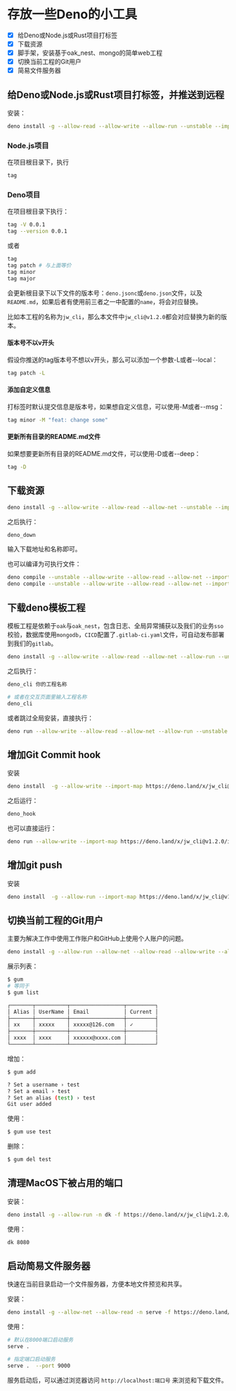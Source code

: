 # 存放一些Deno的小工具

- [x] 给Deno或Node.js或Rust项目打标签
- [x] 下载资源
- [x] 脚手架，安装基于oak_nest、mongo的简单web工程
- [x] 切换当前工程的Git用户
- [x] 简易文件服务器 

## 给Deno或Node.js或Rust项目打标签，并推送到远程

安装：

```bash
deno install -g --allow-read --allow-write --allow-run --unstable --import-map https://deno.land/x/jw_cli@v1.2.0/import_map.json -n tag -f https://deno.land/x/jw_cli@v1.2.0/cli/tag/mod.ts
```

### Node.js项目

在项目根目录下，执行

```bash
tag
```

### Deno项目

在项目根目录下执行：

```bash
tag -V 0.0.1
tag --version 0.0.1
```

或者

```bash
tag
tag patch # 与上面等价
tag minor
tag major
```

会更新根目录下以下文件的版本号：`deno.jsonc`或`deno.json`文件，以及`README.md`，如果后者有使用前三者之一中配置的`name`，将会对应替换。

比如本工程的名称为`jw_cli`，那么本文件中`jw_cli@v1.2.0`都会对应替换为新的版本。

#### 版本号不以v开头

假设你推送的tag版本号不想以v开头，那么可以添加一个参数-L或者--local：

```bash
tag patch -L
```

#### 添加自定义信息

打标签时默认提交信息是版本号，如果想自定义信息，可以使用-M或者--msg：

```bash
tag minor -M "feat: change some"
```

#### 更新所有目录的README.md文件

如果想要更新所有目录的README.md文件，可以使用-D或者--deep：

```bash
tag -D
```

## 下载资源

```bash
deno install -g --allow-write --allow-read --allow-net --unstable --import-map https://deno.land/x/jw_cli@v1.2.0/import_map.json -n deno_down -f https://deno.land/x/jw_cli@v1.2.0/cli/download.ts
```

之后执行：

```bash
deno_down
```

输入下载地址和名称即可。

也可以编译为可执行文件：

```bash
deno compile --unstable --allow-write --allow-read --allow-net --import-map https://deno.land/x/jw_cli@v1.2.0/import_map.json --target x86_64-pc-windows-msvc https://deno.land/x/jw_cli@v1.2.0/cli/download.ts
deno compile --unstable --allow-write --allow-read --allow-net --import-map https://deno.land/x/jw_cli@v1.2.0/import_map.json https://deno.land/x/jw_cli@v1.2.0/cli/download.ts
```

## 下载deno模板工程

模板工程是依赖于`oak`与`oak_nest`，包含日志、全局异常捕获以及我们的业务`sso`校验，数据库使用`mongodb`，`CICD`配置了`.gitlab-ci.yaml`文件，可自动发布部署到我们的`gitlab`。

```bash
deno install -g --allow-write --allow-read --allow-net --allow-run --unstable --import-map https://deno.land/x/jw_cli@v1.2.0/import_map.json -n deno_cli -f https://deno.land/x/jw_cli@v1.2.0/cli/project.ts
```

之后执行：

```bash
deno_cli 你的工程名称

# 或者在交互页面里输入工程名称
deno_cli
```

或者跳过全局安装，直接执行：

```bash
deno run --allow-write --allow-read --allow-net --allow-run --unstable --import-map https://deno.land/x/jw_cli@v1.2.0/import_map.json  https://deno.land/x/jw_cli@v1.2.0/cli/project.ts 你的工程名称
```

## 增加Git Commit hook

安装

```bash
deno install  -g --allow-write --import-map https://deno.land/x/jw_cli@v1.2.0/import_map.json  -n deno_hook -f  https://deno.land/x/jw_cli@v1.2.0/cli/git/git_hook.ts
```

之后运行：

```bash
deno_hook
```

也可以直接运行：

```bash
deno run --allow-write --import-map https://deno.land/x/jw_cli@v1.2.0/import_map.json https://deno.land/x/jw_cli@v1.2.0/cli/git/git_hook.ts
```

## 增加git push

安装

```bash
deno install  -g --allow-run --import-map https://deno.land/x/jw_cli@v1.2.0/import_map.json  -n push -f  https://deno.land/x/jw_cli@v1.2.0/cli/git/push.ts
```

## 切换当前工程的Git用户

主要为解决工作中使用工作账户和GitHub上使用个人账户的问题。

```bash
deno install -g --allow-run --allow-net --allow-read --allow-write --allow-env --unstable --import-map https://deno.land/x/jw_cli@v1.2.0/import_map.json -n gum  -f https://deno.land/x/jw_cli@v1.2.0/cli/git/user_change.ts
```

展示列表：

```bash
$ gum 
# 等同于
$ gum list

┌───────┬──────────┬─────────────────┬─────────┐
│ Alias │ UserName │ Email           │ Current │
├───────┼──────────┼─────────────────┼─────────┤
│ xx    │ xxxxx    │ xxxxx@126.com   │ ✓       │
├───────┼──────────┼─────────────────┼─────────┤
│ xxxx  │ xxxx     │ xxxxxx@xxxx.com │         │
└───────┴──────────┴─────────────────┴─────────┘
```

增加：

```bash
$ gum add 

? Set a username › test
? Set a email › test
? Set an alias (test) › test
Git user added
```

使用：

```bash
$ gum use test
```

删除：

```bash
$ gum del test
```

## 清理MacOS下被占用的端口

安装：

```bash
deno install -g --allow-run -n dk -f https://deno.land/x/jw_cli@v1.2.0/cli/kill.ts
```

使用：

```bash
dk 8080
```

## 启动简易文件服务器

快速在当前目录启动一个文件服务器，方便本地文件预览和共享。

安装：

```bash
deno install -g --allow-net --allow-read -n serve -f https://deno.land/x/jw_cli@v1.2.0/cli/file_server.ts
```

使用：

```bash
# 默认在8000端口启动服务
serve .

# 指定端口启动服务
serve .  --port 9000
```

服务启动后，可以通过浏览器访问 `http://localhost:端口号` 来浏览和下载文件。 

